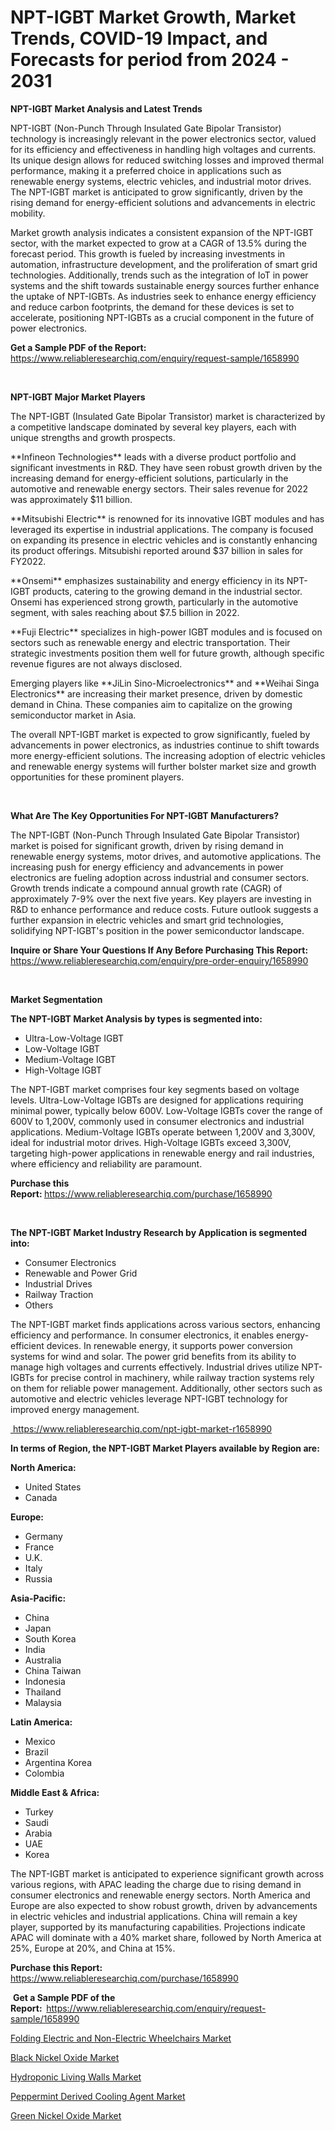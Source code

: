 <p><h1>NPT-IGBT Market Growth, Market Trends, COVID-19 Impact, and Forecasts for period from 2024 - 2031</h1></p><p><strong>NPT-IGBT Market Analysis and Latest Trends</strong></p>
<p><p>NPT-IGBT (Non-Punch Through Insulated Gate Bipolar Transistor) technology is increasingly relevant in the power electronics sector, valued for its efficiency and effectiveness in handling high voltages and currents. Its unique design allows for reduced switching losses and improved thermal performance, making it a preferred choice in applications such as renewable energy systems, electric vehicles, and industrial motor drives. The NPT-IGBT market is anticipated to grow significantly, driven by the rising demand for energy-efficient solutions and advancements in electric mobility.</p><p>Market growth analysis indicates a consistent expansion of the NPT-IGBT sector, with the market expected to grow at a CAGR of 13.5% during the forecast period. This growth is fueled by increasing investments in automation, infrastructure development, and the proliferation of smart grid technologies. Additionally, trends such as the integration of IoT in power systems and the shift towards sustainable energy sources further enhance the uptake of NPT-IGBTs. As industries seek to enhance energy efficiency and reduce carbon footprints, the demand for these devices is set to accelerate, positioning NPT-IGBTs as a crucial component in the future of power electronics.</p></p>
<p><strong>Get a Sample PDF of the Report:&nbsp;</strong> <a href="https://www.reliableresearchiq.com/enquiry/request-sample/1658990?utm_campaign=1137&utm_medium=2&utm_source=Github&utm_content=ia&utm_term=27122024&utm_id=npt-igbt">https://www.reliableresearchiq.com/enquiry/request-sample/1658990</a></p>
<p>&nbsp;</p>
<p><strong>NPT-IGBT Major Market Players</strong></p>
<p><p>The NPT-IGBT (Insulated Gate Bipolar Transistor) market is characterized by a competitive landscape dominated by several key players, each with unique strengths and growth prospects. </p><p>**Infineon Technologies** leads with a diverse product portfolio and significant investments in R&D. They have seen robust growth driven by the increasing demand for energy-efficient solutions, particularly in the automotive and renewable energy sectors. Their sales revenue for 2022 was approximately $11 billion.</p><p>**Mitsubishi Electric** is renowned for its innovative IGBT modules and has leveraged its expertise in industrial applications. The company is focused on expanding its presence in electric vehicles and is constantly enhancing its product offerings. Mitsubishi reported around $37 billion in sales for FY2022.</p><p>**Onsemi** emphasizes sustainability and energy efficiency in its NPT-IGBT products, catering to the growing demand in the industrial sector. Onsemi has experienced strong growth, particularly in the automotive segment, with sales reaching about $7.5 billion in 2022.</p><p>**Fuji Electric** specializes in high-power IGBT modules and is focused on sectors such as renewable energy and electric transportation. Their strategic investments position them well for future growth, although specific revenue figures are not always disclosed.</p><p>Emerging players like **JiLin Sino-Microelectronics** and **Weihai Singa Electronics** are increasing their market presence, driven by domestic demand in China. These companies aim to capitalize on the growing semiconductor market in Asia.</p><p>The overall NPT-IGBT market is expected to grow significantly, fueled by advancements in power electronics, as industries continue to shift towards more energy-efficient solutions. The increasing adoption of electric vehicles and renewable energy systems will further bolster market size and growth opportunities for these prominent players.</p></p>
<p>&nbsp;</p>
<p><strong>What Are The Key Opportunities For NPT-IGBT Manufacturers?</strong></p>
<p><p>The NPT-IGBT (Non-Punch Through Insulated Gate Bipolar Transistor) market is poised for significant growth, driven by rising demand in renewable energy systems, motor drives, and automotive applications. The increasing push for energy efficiency and advancements in power electronics are fueling adoption across industrial and consumer sectors. Growth trends indicate a compound annual growth rate (CAGR) of approximately 7-9% over the next five years. Key players are investing in R&D to enhance performance and reduce costs. Future outlook suggests a further expansion in electric vehicles and smart grid technologies, solidifying NPT-IGBT's position in the power semiconductor landscape.</p></p>
<p><strong>Inquire or Share Your Questions If Any Before Purchasing This Report:</strong> <a href="https://www.reliableresearchiq.com/enquiry/pre-order-enquiry/1658990?utm_campaign=1137&utm_medium=2&utm_source=Github&utm_content=ia&utm_term=27122024&utm_id=npt-igbt">https://www.reliableresearchiq.com/enquiry/pre-order-enquiry/1658990</a></p>
<p>&nbsp;</p>
<p><strong>Market Segmentation</strong></p>
<p><strong>The NPT-IGBT Market Analysis by types is segmented into:</strong></p>
<p><ul><li>Ultra-Low-Voltage IGBT</li><li>Low-Voltage IGBT</li><li>Medium-Voltage IGBT</li><li>High-Voltage IGBT</li></ul></p>
<p><p>The NPT-IGBT market comprises four key segments based on voltage levels. Ultra-Low-Voltage IGBTs are designed for applications requiring minimal power, typically below 600V. Low-Voltage IGBTs cover the range of 600V to 1,200V, commonly used in consumer electronics and industrial applications. Medium-Voltage IGBTs operate between 1,200V and 3,300V, ideal for industrial motor drives. High-Voltage IGBTs exceed 3,300V, targeting high-power applications in renewable energy and rail industries, where efficiency and reliability are paramount.</p></p>
<p><strong>Purchase this Report:&nbsp;</strong><a href="https://www.reliableresearchiq.com/purchase/1658990?utm_campaign=1137&utm_medium=2&utm_source=Github&utm_content=ia&utm_term=27122024&utm_id=npt-igbt">https://www.reliableresearchiq.com/purchase/1658990</a></p>
<p>&nbsp;</p>
<p><strong>The NPT-IGBT Market Industry Research by Application is segmented into:</strong></p>
<p><ul><li>Consumer Electronics</li><li>Renewable and Power Grid</li><li>Industrial Drives</li><li>Railway Traction</li><li>Others</li></ul></p>
<p><p>The NPT-IGBT market finds applications across various sectors, enhancing efficiency and performance. In consumer electronics, it enables energy-efficient devices. In renewable energy, it supports power conversion systems for wind and solar. The power grid benefits from its ability to manage high voltages and currents effectively. Industrial drives utilize NPT-IGBTs for precise control in machinery, while railway traction systems rely on them for reliable power management. Additionally, other sectors such as automotive and electric vehicles leverage NPT-IGBT technology for improved energy management.</p></p>
<p><a href="https://www.reliableresearchiq.com/npt-igbt-market-r1658990?utm_campaign=1137&utm_medium=2&utm_source=Github&utm_content=ia&utm_term=27122024&utm_id=npt-igbt">&nbsp;https://www.reliableresearchiq.com/npt-igbt-market-r1658990</a></p>
<p><strong>In terms of Region, the NPT-IGBT Market Players available by Region are:</strong></p>
<p>
    <p> <strong> North America: </strong>
        <ul>
            <li>United States</li>
            <li>Canada</li>
        </ul>
        </p> 
    <p> <strong> Europe: </strong>
        <ul>
            <li>Germany</li>
            <li>France</li>
            <li>U.K.</li>
            <li>Italy</li>
            <li>Russia</li>
        </ul>
        </p> 
    <p> <strong> Asia-Pacific: </strong>
        <ul>
            <li>China</li>
            <li>Japan</li>
            <li>South Korea</li>
            <li>India</li>
            <li>Australia</li>
            <li>China Taiwan</li>
            <li>Indonesia</li>
            <li>Thailand</li>
            <li>Malaysia</li>
        </ul>
        </p> 
    <p> <strong> Latin America: </strong>
        <ul>
            <li>Mexico</li>
            <li>Brazil</li>
            <li>Argentina Korea</li>
            <li>Colombia</li>
        </ul>
        </p> 
    <p> <strong> Middle East & Africa: </strong>
        <ul>
            <li>Turkey</li>
            <li>Saudi</li>
            <li>Arabia</li>
            <li>UAE</li>
            <li>Korea</li>
        </ul>
    </p>
    </p>
<p><p>The NPT-IGBT market is anticipated to experience significant growth across various regions, with APAC leading the charge due to rising demand in consumer electronics and renewable energy sectors. North America and Europe are also expected to show robust growth, driven by advancements in electric vehicles and industrial applications. China will remain a key player, supported by its manufacturing capabilities. Projections indicate APAC will dominate with a 40% market share, followed by North America at 25%, Europe at 20%, and China at 15%.</p></p>
<p><strong>Purchase this Report: </strong><a href="https://www.reliableresearchiq.com/purchase/1658990?utm_campaign=1137&utm_medium=2&utm_source=Github&utm_content=ia&utm_term=27122024&utm_id=npt-igbt">https://www.reliableresearchiq.com/purchase/1658990</a></p>
<p>&nbsp;<strong>Get a Sample PDF of the Report:&nbsp;&nbsp;</strong><a href="https://www.reliableresearchiq.com/enquiry/request-sample/1658990?utm_campaign=1137&utm_medium=2&utm_source=Github&utm_content=ia&utm_term=27122024&utm_id=npt-igbt">https://www.reliableresearchiq.com/enquiry/request-sample/1658990</a></p>
<p><strong></strong></p>
<p><p><a href="https://github.com/yankimber90yankim/Market-Research-Report-List-1/blob/main/folding-electric-and-non-electric-wheelchairs-market.md?utm_campaign=1137&utm_medium=2&utm_source=Github&utm_content=ia&utm_term=27122024&utm_id=npt-igbt">Folding Electric and Non-Electric Wheelchairs Market</a></p><p><a href="https://www.linkedin.com/pulse/black-nickel-oxide-market-size-value-report-growth-potential-5once?utm_campaign=1137&utm_medium=2&utm_source=Github&utm_content=ia&utm_term=27122024&utm_id=npt-igbt">Black Nickel Oxide Market</a></p><p><a href="https://www.linkedin.com/pulse/c-glance-reports-anmec?utm_campaign=1137&utm_medium=2&utm_source=Github&utm_content=ia&utm_term=27122024&utm_id=npt-igbt">Hydroponic Living Walls Market</a></p><p><a href="https://github.com/lisaeichler20775/Market-Research-Report-List-1/blob/main/peppermint-derived-cooling-agent-market.md?utm_campaign=1137&utm_medium=2&utm_source=Github&utm_content=ia&utm_term=27122024&utm_id=npt-igbt">Peppermint Derived Cooling Agent Market</a></p><p><a href="https://www.linkedin.com/pulse/consumer-behavior-shifts-green-nickel-oxide-market-demand-zf0ie?utm_campaign=1137&utm_medium=2&utm_source=Github&utm_content=ia&utm_term=27122024&utm_id=npt-igbt">Green Nickel Oxide Market</a></p></p>